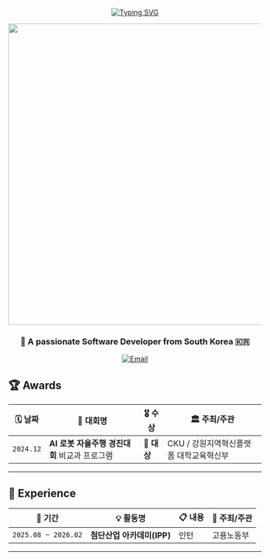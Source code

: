 <div align="center">

[![Typing SVG](https://readme-typing-svg.demolab.com?font=Delius&pause=1000&color=F77BBA&center=true&vCenter=true&width=600&lines=Welcome+to+Jungho's+GitHub)](https://git.io/typing-svg)

<img width="600" src="https://capsule-render.vercel.app/api?type=rect&color=CCCCCC&height=1&section=header&fontSize=0" />

### 🌸 A passionate Software Developer from South Korea 🇰🇷

[![Email](https://img.shields.io/badge/💌%20Email-chou__01@kakao.com-333333?style=flat-square&logoColor=white&labelColor=F77BBA)](mailto:chou_01@kakao.com)

</div>

## 🏆 Awards

<div align="left">

| 🗓️ 날짜 | 🏅 대회명 | 🎖️ 수상 | 🏛️ 주최/주관 |
|---------|-----------|---------|-------------|
| `2024.12` | **AI 로봇 자율주행 경진대회** 비교과 프로그램 | **🥇 대상** | CKU / 강원지역혁신플랫폼 대학교육혁신부 |

</div>

---

## 💼 Experience

<div align="left">

| 📅 기간 | 💡 활동명 | 📋 내용 | 🏢 주최/주관 |
|---------|----------|---------|-------------|
| `2025.08 ~ 2026.02` | **첨단산업 아카데미(IPP)** | 인턴 | 고용노동부 |

</div>

---


